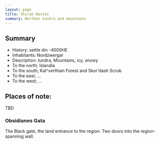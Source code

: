 ```yaml
---
layout: page
title: Shirak Wastes
summary: Northen tundra and mountains
---
```


## Summary

- History: settle din -4000HE
- Inhabitants: Nordzwergar
- Description: tundra, Mountains, icy, snowy
- To the north; Islandia
- To the south; Kal^verthian Forest and Skor'dash Scrub
- To the east; ...
- To the west; ...

## Places of note:

TBD

### Obsidianes Gata

The Black gate, the land entrance to the region. Two doors into the region-spanning wall.
